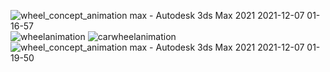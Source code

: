 
![wheel_concept_animation max - Autodesk 3ds Max 2021 2021-12-07 01-16-57](https://github.com/Kevin-Benny/3D-Graphics-designing-Autodesk/assets/90462533/284e5223-8dd7-4644-95a5-7fb7804f438d)
![wheelanimation](https://github.com/Kevin-Benny/3D-Graphics-designing-Autodesk/assets/90462533/4c6784b9-b943-4cdf-a737-c63eaa088aeb)
![carwheelanimation](https://github.com/Kevin-Benny/3D-Graphics-designing-Autodesk/assets/90462533/e14635a2-6650-40ef-a6c3-2b584fd5addb)
![wheel_concept_animation max - Autodesk 3ds Max 2021 2021-12-07 01-19-50](https://github.com/Kevin-Benny/3D-Graphics-designing-Autodesk/assets/90462533/d0bfb07b-e337-47c0-950d-043eafc24f06)


